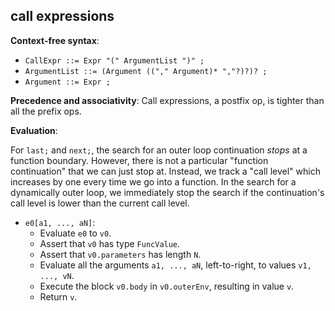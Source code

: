 ## call expressions

**Context-free syntax**:

* `CallExpr ::= Expr "(" ArgumentList ")" ;`
* `ArgumentList ::= (Argument (("," Argument)* ","?)?)? ;`
* `Argument ::= Expr ;`

**Precedence and associativity**: Call expressions, a postfix op, is tighter
than all the prefix ops.

**Evaluation**:

For `last;` and `next;`, the search for an outer loop continuation _stops_ at
a function boundary. However, there is not a particular "function continuation"
that we can just stop at. Instead, we track a "call level" which increases by
one every time we go into a function. In the search for a dynamically outer
loop, we immediately stop the search if the continuation's call level is lower
than the current call level.

* `e0[a1, ..., aN]`:
    * Evaluate `e0` to `v0`.
    * Assert that `v0` has type `FuncValue`.
    * Assert that `v0.parameters` has length `N`.
    * Evaluate all the arguments `a1, ..., aN`, left-to-right, to values
      `v1, ..., vN`.
    * Execute the block `v0.body` in `v0.outerEnv`, resulting in value `v`.
    * Return `v`.

